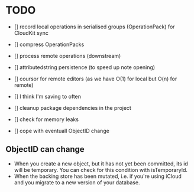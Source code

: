 # TODO


- [] record local operations in serialised groups (OperationPack) for CloudKit sync
- [] compress OperationPacks
- [] process remote operations (downstream)
- [] attributedstring persistence (to speed up note opening)
- [] coursor for remote editors (as we have O(1) for local but O(n) for remote)
- [] I think I'm saving to often
- [] cleanup package dependencies in the project


- [] check for memory leaks


- [] cope with eventuall ObjectID change




## ObjectID can change
- When you create a new object, but it has not yet been committed, its id will be temporary. You can check for this condition with isTemporaryId.
- When the backing store has been mutated, i.e. if you're using iCloud and you migrate to a new version of your database.

